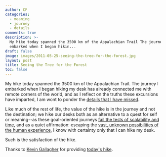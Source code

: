 ```yaml
---
author: CF
categories:
  - meaning
  - journey
  - details
comments: true
description: >-
  My hike today spanned the 3500 km of the Appalachian Trail The journey I
  embarked when I began hikin...
draft: false
image: images/2011-05-25-seeing-the-tree-for-the-forest.jpg
layout: post
title: Seeing the Tree for the Forest
toc: false
---
```

    
My hike today spanned the 3500 km of the Appalachian Trail. The journey I embarked when I began hiking my desk has already connected me with remote corners of the world, and as I reflect on the truths these excursions have imparted, I am wont to ponder the [details that I have missed](http://www.youtube.com/watch?v=vJG698U2Mvo).    
    
Like much of the rest of life, the value of the hike is in the journey and not the destination; we hike our desks both as an alternative to a quest for self or meaning--as these goal-oriented journeys [fail the tests of scalability and time](http://www.youtube.com/watch?v=E7ekBkF2OXI), and as a quiet affirmation: escaping the [vast, unknown possibilities of the human experience](http://www.youtube.com/watch?v=wJ8MqvwNVds&feature=player_embedded), I know with certainty only that I can hike my desk.    
    
Such is the satisfaction of the hike.    
    
Thanks to [Kevin Gallagher](http://www.anothergallagher.com/) for providing [today's hike](http://vimeo.com/20218520).    
